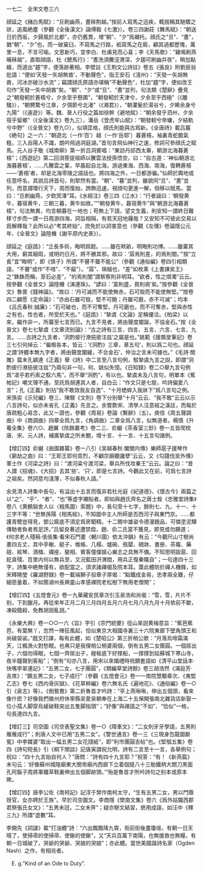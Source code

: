一七二　全宋文卷三六

顔延之《赭白馬賦》：“旦刷幽燕，晝秣荆越。”按前人寫馬之迅疾，輒揣稱其馳驟之狀，追風絶塵（參觀《全後漢文》論傅毅《七激》）。卷三四謝莊《舞馬賦》：“朝送日於西坂，夕歸風於北都”，亦仍舊貫，增“朝”、“夕”爲襯托。顔氏之“旦”、“晝”，猶“朝”、“夕”也，而一破窠臼，不寫馬之行路，衹寫馬之在廄，顧其過都歷塊，萬里一息，不言可喻。文思新巧，宜李白、杜甫見而心喜；李《天馬歌》：“雞鳴刷燕晡秣越”，直取顔語，杜《驄馬行》：“晝洗須騰涇渭深，夕趨可刷幽并夜”，稍加點綴，而道出“趨”字，便落跡著相。李壁註《王荆文公詩註》卷五《張良》附劉辰翁批語：“便如‘天發一矢胡無酋’，不動聲色”，指王安石《澶州》：“天發一矢胡無酋，河冰亦破沙水流”；竊謂顔氏原語亦堪稱“不動聲色”，杜加“趨”字，便如改王句作“天發一矢中胡酋”矣。“朝”、“夕”或“旦”、“晝”並列，句法類《楚辭》疊見之“朝發軔於蒼梧兮，夕余至乎懸圃”，“朝發軔於天津兮，夕余至乎西極”（《離騷》），“朝騁騖兮江臯，夕弭節兮北渚”（《湘君》），“朝灈髮於湯谷兮，夕晞余身兮九陽”（《遠遊》）等。魏、晉人行役之篇如徐幹《避地賦》：“朝余發乎泗州，夕余宿乎留鄉”（《全後漢文》卷九三），潘岳《登虎牢山賦》：“朝發軔兮帝墉，夕結軌兮中野”（《全晉文》卷九○），似填匡格，顔氏則能與古爲新。《全唐詩》載吕巖《絶句》之一六：“朝遊北（一作‘百’）越（一作‘岳鄂’）暮蒼梧，袖裏青蛇膽氣粗，三入岳陽人不識，朗吟飛過洞庭湖。”首句言飛仙神行之速，修詞可參顔氏之賦馬。元人谷子敬《城南柳》第一折吕洞賓唱：“東訪丹邱西太華，朝游北海暮蒼梧”；《西遊記》第二回須菩提祖師以騰雲法授孫悟空，曰：“自古道：‘神仙朝游北海暮蒼梧’，……凡騰雲之輩，早晨起自北海，游過東海、西海、南海，復轉蒼梧——‘蒼梧’者，却是北海零陵之語話也。將四海之外，一日都游徧。”仙師於輿地或任意呼名，其説吕詩首句，則犂然有當。“朝”、“暮”並列，雖貌同“旦”、“晝”並列，而意謂環行天下，周而復始，誇飾迅速，視顔句更進一解，倘移以賦馬，當曰：“旦刷幽燕，夕飲冥澤”耳。《水經注》卷三四《江水》：“行者謡曰：‘朝發黄牛，暮宿黄牛，三朝三暮，黄牛如故。’”“朝發黄牛，暮宿黄牛”與“朝游北海暮蒼梧”，句法無異，均言朝暮在一地也；苟無上下語，望文生義，則安知一謂終日難移寸步而一謂一日周游四海，詞旨相隔，有若天冠地屨哉？又安知不可彼此交易以爲解釋哉？此所以必“考其終始”，庶免於以詞害意也（參觀《左傳》卷論隱公元年、《全晉文》論陸機《謝平原内史表》）。

顔延之《庭誥》：“立長多術，晦明爲懿。……雖在畎畝，明晦則功博。……雖棄其大用，窮其細瑕，或明灼日月，將不勝其邪。故曰：‘孱焉則差，的焉則闇。’”按“立長”宜“晦明”，即《慎子》所謂“不瞽不聾不能公”（參觀《通俗編》卷四引相類語，“不瞽”或作“不喑”、“不癡”）。“孱”、瑣細也，“差”如枚乘《上書諫吴王》之“銖銖而稱，至石必差”，“的焉則闇”謂察察則非明耳。“欲者，性之煩濁”云云。按參觀《全晉文》論陸機《演連珠》。“諺曰：‘富則盛，貧則病’矣。”按參觀《全晉文》魯褒《錢神論》。“故曰：‘丹可滅而不能使無赤，石可毁而不能使無堅。’”按卷四二顧愿《定命論》：“亦由石雖可毁，堅不可銷；丹雖可磨，赤不可滅”；均本《吕氏春秋·誠廉》：“石可破也，而不可奪堅，丹可磨也，而不可奪赤，堅與赤性之有也，性也者，所受於天也。”《庭誥》：“摯虞《文論》足稱優洽。《柏梁》以來，繼作非一，所纂至七言而已。九言不見者，將由聲度闡誕，不協金石。”按《全晉文》卷七七摯虞《文章流别論》：“古之詩有三言、四言、五言、六言、七言、九言。……古詩之九言者，‘泂酌彼行潦挹彼注兹’之屬是也。”姚範《援鶉堂筆記》卷三七引何焯云：“徧檢各本，皆云：‘《泂酌》三章，章五句’，則以爲二句也。顔延之謂‘詩體本無九字者，將由聲度闡緩，不合金石’，仲治之言未可據也。”《毛詩·關雎》篇末孔穎達《正義》舉《詩》中二言至八言句例，駁摯虞九言之説，即謂“泂酌彼行潦挹彼注兹”乃兩句非一句，何、姚似失憶。《日知録》卷二○舉九言句例爲“凛乎若朽索之馭六馬”，而不舉“泂酌”，有以也。摯虞未及八言句，明單本《蕉帕記》嘲文理不通，至託爲胡連其人者，自白云：“作文只是七股，吟詩偏愛八言”；孔《正義》則拈“我不敢效我友自逸”、“十月蟋蟀入我牀下”爲八言句之例。宋孫奕《示兒編》卷三、陳騤《文則》卷下分别舉“十月”云云、“我不敢”云云以示八言詩句，似亦未省孔《正義》先言之。余嘗歎宋、清學人注意經之漢註，而每於唐疏粗心易念，此又一證也，參觀《周易》卷論《繫辭》（五）。庾信《周五聲調曲》中《商調曲》四章全爲九言，《角調曲》二章全爲八言，似無道者。楊慎《升菴全集》卷六○、趙翼《陔餘叢考》卷二三、俞樾《茶香室三鈔》卷一五皆爬梳唐、宋、元人詩，補廣摯虞之所未覩，增十言、十一言、十五言句諸例。

【增訂四】俞樾《曲園雜纂》卷一八引《吴越春秋·闔閭内傳》樂師扈子援琴作《窮劫之曲》曰：“王耶王耶何乖烈，不顧宗廟聽讒孽”云云，又《勾踐伐吴外傳》軍士作《河梁之詩》曰：“渡河粱兮渡河梁，舉兵所伐攻秦王”云云。論之曰：“昔人謂《招魂》、《大招》去其‘些’、‘只’，即是七言詩。今觀此又在前，可爲七言詩之祖矣。然詞意均淺薄，不似春秋人語。”

余見清人詩集中長句，有溢出十五言而復非若杜光庭《紀道德》、《懷古今》兩篇之以“之”、“乎”、“者”、“也”等虚字襯貼者。即如與趙氏齊名之蔣士銓《忠雅堂詩集》卷八《黄鶴谿舍人以〈相馬圖〉索題》中，長句至十七字，餘則七、九、十一、十三字不等：“世無孫陽《相馬經》，不知圖中主人所師是否西河子與東門京。……都護青驄豈得見，鄧公廄底不須定爲房駟精。十二閑中雄姿令德漫題品，可憐塗泥驛傳馳者負者焉足評。”吕留良著述遭禁燬，趙、俞二氏當不獲見，即見或勿願道；《何求老人殘稿·倀倀集·看宋石門畫〈輞川圖〉依太沖韻》有云：“今觀尺山寸樹尚畫四五丈，其中亭榭、艇子、帷帳、几榻、爐碗、瓶罌、硯牀、書册、茶竈、藥磑、絃琴、酒榼、禪座、變相、賓客僮僕娱心樂志之具無不備。不知思明跋扈、回紇貪殘、百里内何以無兵至，又況藍田汧渭間，用兵正復秦隴自”；一句達四十三字，詩集中絶無僅有，欲配當之，須求諸禪偈及院本耳。蓋此體昉於禪人機鋒，如宋釋曉瑩《羅湖野録》卷一載端獅子投章子厚偈：“點鐵成金易，忠孝兩全難，仔細思量着，不如箇湖州長興靈山孝感禪院老松樹下無用老僧閒”；

【增訂四】《五燈會元》卷一九華藏安民章次引玉泉浩和尚偈：“雪，雪，片片不别，下到臘月。再從來年正月二月三月四月五月六月七月八月九月十月依前不歇，凍殺餓殺，免教胡説亂説。”

《永樂大典》卷一○○一六《旨》字引《宗門統要》徑山杲説黄梅意旨：“蕉芭蕉芭，有葉無丫，忽然一陣狂風起，恰似東京大相國寺裏三十六院東廊下壁角頭王和尚破袈裟。”戲文打諢，每有此體，如《楚昭公》第三折梢公歌：“月落烏啼霜滿天，江楓漁火對愁眠。也弗只是我俚梢公梢婆兩個，倒有五男二女團圓。一個尿出子，六個勿得眠，七個一齊尿出子，艎板底下好撑船，一撑撑到姑蘇城下寒山寺，夜半鐘聲到客船”；“倒有”句亦八言，用宋以來婚禮時祝願套語如《清平山堂話本·快嘴李翠連記》：“五男二女，七子團圓”，《類編草堂詩餘》卷三胡浩然《滿庭芳·吉席》：“願五男二女，七子成行”（參觀《五燈會元》卷一一南院慧顒章次、《夷堅乙志》卷七《西内骨灰獄》、《花草粹編》卷六無名氏《遍地花》、《通俗編》卷一○引《泉志》等）。《倒鴛鴦》第二折魯首才吟詩：“亭上燕啾啾，伸出五個頭，看來像什麽？好像我們徽州府休寧縣吴愛泉朝奉在上海二十五保開張南北雜貨店新娶一位小孺人脚穿烏綾破鞋突出五隻脚指頭”；“好像”與禪語之“不如”、“恰似”一格，句長達四九言。

【增訂三】司空圖《司空表聖文集》卷一○《障車文》：“二女則牙牙學語，五男則雁雁成行”；則唐人文中已用“五男二女”。《警世通言》卷一三《三現身包龍圖斷冤》中李媒婆“取出一幅五男二女花牋紙”，即“利市團圓吉帖”也。《堅瓠五集》卷四《詩句短長》引《桐下閒談》記唐寅謂祝允明，詩有二言至十一言，各舉例句；祝曰：“四十九言始自何人？”唐問：“詩有四十九言耶？”祝答：“有！《新燕篇》末句云：‘好像蘇州城隍廟東大關帝廟内西廊下立着個提八十三觔鐵柄大關刀黑面孔阿鬍子周將軍鐵草鞋裏伸出五個脚跡頭。’”殆是魯首才所吟詩句之别本或原本歟。

【增訂四】唐李公佐《南柯記》記淳于棼作南柯太守，“生有五男二女，男以門蔭授官，女亦娉於王族”。早於司空圖文。李商隱《樊南文集》卷六《爲外姑隴西郡君祭張氏女文》：“五男未冠，二女未笄”；疑亦駢文結習，摭用成語，如汪中《釋三九》所謂“虚數”耳。

李開先《詞謔》載“打油體”詩：“六出飄飄降九霄，街前街後盡瓊瑶，有朝一日天晴了，使掃帚的使掃帚、使鍬的使鍬”，又“天兵百萬下南陽，也無援救也無糧，有朝一日城破了，哭爺的哭爺、哭娘的哭娘”；亦此體。當世美國諧詩名家（Ogden Nash）之作，有相肖者。











　E. g.“Kind of an Ode to Duty”.